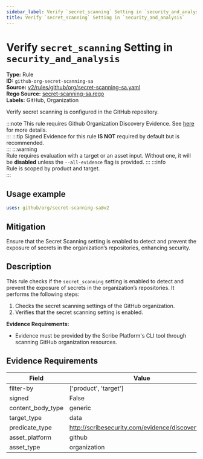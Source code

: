 ```yaml
---
sidebar_label: Verify `secret_scanning` Setting in `security_and_analysis`
title: Verify `secret_scanning` Setting in `security_and_analysis`
---  
```

# Verify `secret_scanning` Setting in `security_and_analysis`  
**Type:** Rule  
**ID:** `github-org-secret-scanning-sa`  
**Source:** [v2/rules/github/org/secret-scanning-sa.yaml](https://github.com/scribe-public/sample-policies/blob/main/v2/rules/github/org/secret-scanning-sa.yaml)  
**Rego Source:** [secret-scanning-sa.rego](https://github.com/scribe-public/sample-policies/blob/main/v2/rules/github/org/secret-scanning-sa.rego)  
**Labels:** GitHub, Organization  

Verify secret scanning is configured in the GitHub repository.

:::note 
This rule requires Github Organization Discovery Evidence. See [here](/docs/platforms/discover#github-discovery) for more details.  
::: 
:::tip 
Signed Evidence for this rule **IS NOT** required by default but is recommended.  
::: 
:::warning  
Rule requires evaluation with a target or an asset input. Without one, it will be **disabled** unless the `--all-evidence` flag is provided.
::: 
:::info  
Rule is scoped by product and target.  
:::  

## Usage example

```yaml
uses: github/org/secret-scanning-sa@v2
```

## Mitigation  
Ensure that the Secret Scanning setting is enabled to detect and prevent the exposure of secrets in the organization’s repositories, enhancing security.


## Description  
This rule checks if the `secret_scanning` setting is enabled to detect and prevent the exposure of secrets in the organization’s repositories.
It performs the following steps:

1. Checks the secret scanning settings of the GitHub organization.
2. Verifies that the secret scanning setting is enabled.

**Evidence Requirements:**
- Evidence must be provided by the Scribe Platform's CLI tool through scanning GitHub organization resources.

## Evidence Requirements  
| Field | Value |
|-------|-------|
| filter-by | ['product', 'target'] |
| signed | False |
| content_body_type | generic |
| target_type | data |
| predicate_type | http://scribesecurity.com/evidence/discovery/v0.1 |
| asset_platform | github |
| asset_type | organization |

